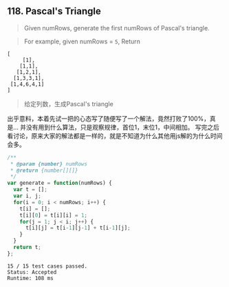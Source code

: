 ## 118. Pascal's Triangle
> Given numRows, generate the first numRows of Pascal's triangle.

> For example, given numRows = `5`,
> Return
```
[
     [1],
    [1,1],
   [1,2,1],
  [1,3,3,1],
 [1,4,6,4,1]
]
```

> 给定列数，生成Pascal's triangle

出乎意料，本着先试一把的心态写了随便写了一个解法，竟然打败了100%，真是...
并没有用到什么算法，只是观察规律，首位1，末位1，中间相加。
写完之后看讨论，原来大家的解法都是一样的，就是不知道为什么其他用js解的为什么时间会多。
```js
/**
 * @param {number} numRows
 * @return {number[][]}
 */
var generate = function(numRows) {
  var t = [];
  var i, j;
  for(i = 0; i < numRows; i++) {
    t[i] = [];
    t[i][0] = t[i][i] = 1;
    for(j = 1; j < i; j++) {
      t[i][j] = t[i-1][j-1] + t[i-1][j];
    }
  }
  return t;
};
```
```
15 / 15 test cases passed.
Status: Accepted
Runtime: 108 ms
```
